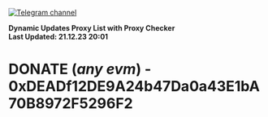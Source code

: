 [![Telegram channel](https://img.shields.io/endpoint?url=https://runkit.io/damiankrawczyk/telegram-badge/branches/master?url=https://t.me/n4z4v0d)](https://t.me/n4z4v0d) 

**Dynamic Updates Proxy List with Proxy Checker**  
**Last Updated: 21.12.23 20:01**

# DONATE (_any evm_) - 0xDEADf12DE9A24b47Da0a43E1bA70B8972F5296F2

